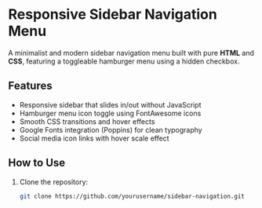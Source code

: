
# Responsive Sidebar Navigation Menu

A minimalist and modern sidebar navigation menu built with pure **HTML** and **CSS**, featuring a toggleable hamburger menu using a hidden checkbox.

## Features

- Responsive sidebar that slides in/out without JavaScript  
- Hamburger menu icon toggle using FontAwesome icons  
- Smooth CSS transitions and hover effects  
- Google Fonts integration (Poppins) for clean typography  
- Social media icon links with hover scale effect  

## How to Use

1. Clone the repository:  
   ```bash
   git clone https://github.com/yourusername/sidebar-navigation.git


